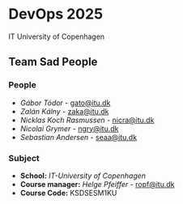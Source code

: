 # DevOps 2025
IT University of Copenhagen

## Team Sad People

### People
- *Gábor Tódor* - gato@itu.dk
- *Zalán Kálny* - zaka@itu.dk
- *Nicklas Koch Rasmussen* - nicra@itu.dk
- *Nicolai Grymer* - ngry@itu.dk
- *Sebastian Andersen* - seaa@itu.dk

### Subject
- **School:** *IT-University of Copenhagen*
- **Course manager:** *Helge Pfeiffer* - ropf@itu.dk
- **Course Code:** KSDSESM1KU

<div style="page-break-after: always;"></div>
